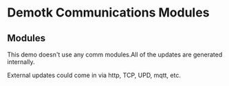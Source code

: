# Demotk Communications Modules

## Modules
This demo doesn't use any comm modules.All of the updates are generated internally.

External updates could come in via http, TCP, UPD, mqtt, etc.

